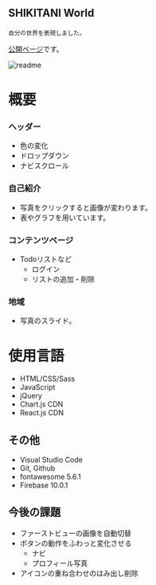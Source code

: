 ## SHIKITANI World
    自分の世界を表現しました。

[公開ページ](https://myfirstlp.web.app)です。

![readme](https://user-images.githubusercontent.com/67915047/159818373-492def43-dd98-4241-9420-de3cc0ae1066.jpg)


# 概要

### ヘッダー
- 色の変化
  <!-- 交差監視 -->
- ドロップダウン
- ナビスクロール
  <!-- jQuery -->
### 自己紹介
- 写真をクリックすると画像が変わります。
- 表やグラフを用いています。
### コンテンツページ
- Todoリストなど
    <!-- JS -->
  - ログイン
    <!-- Firebase Authentication -->
  - リストの追加・削除
    <!-- Cloud Firestore, LocalStrage -->
### 地域
- 写真のスライド。


# 使用言語
+ HTML/CSS/Sass
+ JavaScript
+ jQuery
+ Chart.js CDN
+ React.js CDN
  <!-- お問い合わせ -->
  <!-- Slack通知 -->
## その他
- Visual Studio Code
- Git, Github
- fontawesome 5.6.1
  <!-- + animation -->
- Firebase 10.0.1
  <!-- Hosting -->

## 今後の課題
- ファーストビューの画像を自動切替
- ボタンの動作をふわっと変化させる
  - ナビ
  - プロフィール写真
- アイコンの重ね合わせのはみ出し削除
